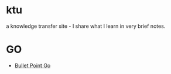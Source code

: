 # ktu
a knowledge transfer site - I share what I learn in very brief notes.

# GO 

 * [Bullet Point Go](./go)
